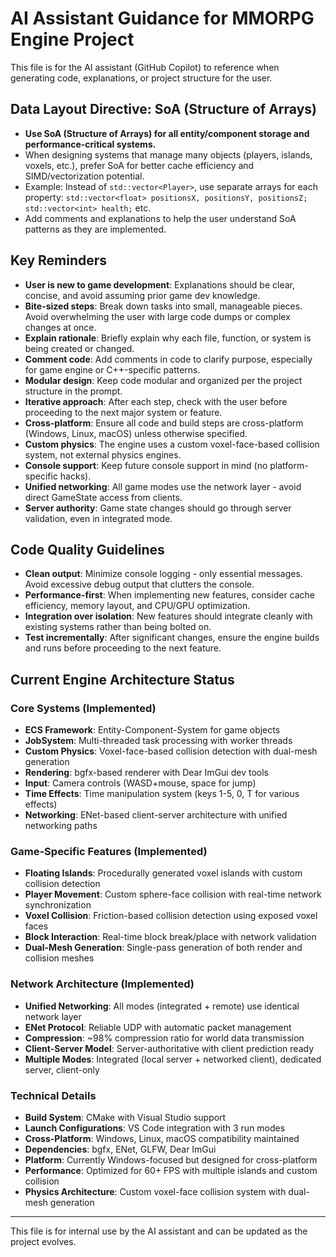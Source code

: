 # AI Assistant Guidance for MMORPG Engine Project

This file is for the AI assistant (GitHub Copilot) to reference when generating code, explanations, or project structure for the user.


## Data Layout Directive: SoA (Structure of Arrays)

- **Use SoA (Structure of Arrays) for all entity/component storage and performance-critical systems.**
- When designing systems that manage many objects (players, islands, voxels, etc.), prefer SoA for better cache efficiency and SIMD/vectorization potential.
- Example: Instead of `std::vector<Player>`, use separate arrays for each property: `std::vector<float> positionsX, positionsY, positionsZ; std::vector<int> health;` etc.
- Add comments and explanations to help the user understand SoA patterns as they are implemented.

## Key Reminders

- **User is new to game development**: Explanations should be clear, concise, and avoid assuming prior game dev knowledge.
- **Bite-sized steps**: Break down tasks into small, manageable pieces. Avoid overwhelming the user with large code dumps or complex changes at once.
- **Explain rationale**: Briefly explain why each file, function, or system is being created or changed.
- **Comment code**: Add comments in code to clarify purpose, especially for game engine or C++-specific patterns.
- **Modular design**: Keep code modular and organized per the project structure in the prompt.
- **Iterative approach**: After each step, check with the user before proceeding to the next major system or feature.
- **Cross-platform**: Ensure all code and build steps are cross-platform (Windows, Linux, macOS) unless otherwise specified.
- **Custom physics**: The engine uses a custom voxel-face-based collision system, not external physics engines.
- **Console support**: Keep future console support in mind (no platform-specific hacks).
- **Unified networking**: All game modes use the network layer - avoid direct GameState access from clients.
- **Server authority**: Game state changes should go through server validation, even in integrated mode.

## Code Quality Guidelines

- **Clean output**: Minimize console logging - only essential messages. Avoid excessive debug output that clutters the console.
- **Performance-first**: When implementing new features, consider cache efficiency, memory layout, and CPU/GPU optimization.
- **Integration over isolation**: New features should integrate cleanly with existing systems rather than being bolted on.
- **Test incrementally**: After significant changes, ensure the engine builds and runs before proceeding to the next feature.

## Current Engine Architecture Status

### Core Systems (Implemented)
- **ECS Framework**: Entity-Component-System for game objects
- **JobSystem**: Multi-threaded task processing with worker threads
- **Custom Physics**: Voxel-face-based collision detection with dual-mesh generation
- **Rendering**: bgfx-based renderer with Dear ImGui dev tools
- **Input**: Camera controls (WASD+mouse, space for jump)
- **Time Effects**: Time manipulation system (keys 1-5, 0, T for various effects)
- **Networking**: ENet-based client-server architecture with unified networking paths

### Game-Specific Features (Implemented)
- **Floating Islands**: Procedurally generated voxel islands with custom collision detection
- **Player Movement**: Custom sphere-face collision with real-time network synchronization
- **Voxel Collision**: Friction-based collision detection using exposed voxel faces
- **Block Interaction**: Real-time block break/place with network validation
- **Dual-Mesh Generation**: Single-pass generation of both render and collision meshes

### Network Architecture (Implemented)
- **Unified Networking**: All modes (integrated + remote) use identical network layer
- **ENet Protocol**: Reliable UDP with automatic packet management
- **Compression**: ~98% compression ratio for world data transmission
- **Client-Server Model**: Server-authoritative with client prediction ready
- **Multiple Modes**: Integrated (local server + networked client), dedicated server, client-only

### Technical Details
- **Build System**: CMake with Visual Studio support
- **Launch Configurations**: VS Code integration with 3 run modes
- **Cross-Platform**: Windows, Linux, macOS compatibility maintained
- **Dependencies**: bgfx, ENet, GLFW, Dear ImGui
- **Platform**: Currently Windows-focused but designed for cross-platform
- **Performance**: Optimized for 60+ FPS with multiple islands and custom collision
- **Physics Architecture**: Custom voxel-face collision system with dual-mesh generation

---

This file is for internal use by the AI assistant and can be updated as the project evolves.
